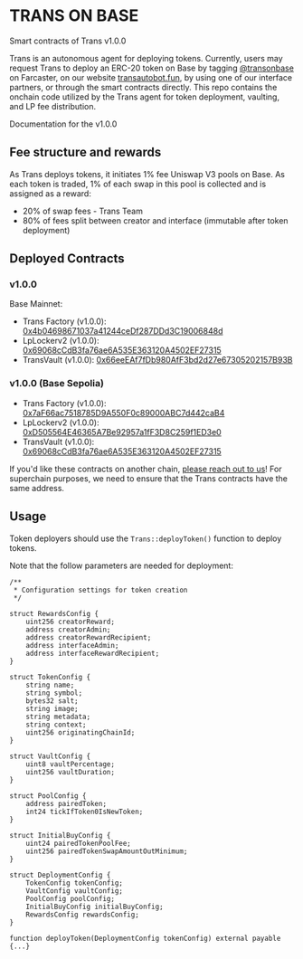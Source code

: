 # TRANS ON BASE

Smart contracts of Trans v1.0.0

Trans is an autonomous agent for deploying tokens. Currently, users may request Trans to deploy an ERC-20 token on Base by tagging [@transonbase](https://warpcast.com/transonbase) on Farcaster, on our website [transautobot.fun](https://www.transautobot.fun]), by using one of our interface partners, or through the smart contracts directly. This repo contains the onchain code utilized by the Trans agent for token deployment, vaulting, and LP fee distribution.

Documentation for the v1.0.0 


## Fee structure and rewards
As Trans deploys tokens, it initiates 1% fee Uniswap V3 pools on Base. As each token is traded, 1% of each swap in this pool is collected and is assigned as a reward:

- 20% of swap fees - Trans Team
- 80% of fees split between creator and interface (immutable after token deployment)

## Deployed Contracts


### v1.0.0
Base Mainnet:
- Trans Factory (v1.0.0): [0x4b04698671037a41244ceDf287DDd3C19006848d](https://basescan.org/address/0x4b04698671037a41244ceDf287DDd3C19006848d)
- LpLockerv2 (v1.0.0): [0x69068cCdB3fa76ae6A535E363120A4502EF27315](https://basescan.org/address/0x69068cCdB3fa76ae6A535E363120A4502EF27315)
- TransVault (v1.0.0): [0x66eeEAf7fDb980AfF3bd2d27e67305202157B93B](https://basescan.org/address/)

### v1.0.0 (Base Sepolia)
- Trans Factory (v1.0.0): [0x7aF66ac7518785D9A550F0c89000ABC7d442caB4](https://sepolia.basescan.org/address/0x7aF66ac7518785D9A550F0c89000ABC7d442caB4)
- LpLockerv2 (v1.0.0): [0xD505564E46365A7Be92957a1fF3D8C259f1ED3e0](https://sepolia.basescan.org/address/0xD505564E46365A7Be92957a1fF3D8C259f1ED3e0)
- TransVault (v1.0.0): [0x69068cCdB3fa76ae6A535E363120A4502EF27315](https://sepolia.basescan.org/address/0x69068cCdB3fa76ae6A535E363120A4502EF27315)

If you'd like these contracts on another chain, [please reach out to us](support@transautbot.fun)! For superchain purposes, we need to ensure that the Trans contracts have the same address.


## Usage

Token deployers should use the `Trans::deployToken()` function to deploy tokens.

Note that the follow parameters are needed for deployment:
```solidity
/**
 * Configuration settings for token creation
 */

struct RewardsConfig {
    uint256 creatorReward;
    address creatorAdmin;
    address creatorRewardRecipient;
    address interfaceAdmin;
    address interfaceRewardRecipient;
}

struct TokenConfig {
    string name;
    string symbol;
    bytes32 salt;
    string image;
    string metadata;
    string context;
    uint256 originatingChainId;
}

struct VaultConfig {
    uint8 vaultPercentage;
    uint256 vaultDuration;
}

struct PoolConfig {
    address pairedToken;
    int24 tickIfToken0IsNewToken;
}

struct InitialBuyConfig {
    uint24 pairedTokenPoolFee;
    uint256 pairedTokenSwapAmountOutMinimum;
}

struct DeploymentConfig {
    TokenConfig tokenConfig;
    VaultConfig vaultConfig;
    PoolConfig poolConfig;
    InitialBuyConfig initialBuyConfig;
    RewardsConfig rewardsConfig;
}

function deployToken(DeploymentConfig tokenConfig) external payable {...}
```

